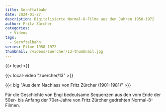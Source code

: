 ```yaml
---
title: Sernftalbahn
date: 2024-01-27
description: Digitalisierte Normal-8-Filme aus den Jahren 1958-1972
author: Fritz Zürcher
categories:
  - Videos
tags:
  - Sernftalbahn
series: Filme 1958-1972
thumbnail: /videos/zuercher/13-thumbnail.jpg
---
```


{{< lead >}}

{{< local-video "zuercher/13" >}}

{{< big "Aus dem Nachlass von Fritz Zürcher (1901-1981)" >}}

Für die Geschichte von Engi bedeutsame Sequenzen aus den vom Ende der 50er- bis
Anfang der 70er-Jahre von Fritz Zürcher gedrehten Normal-8-Filmen.
